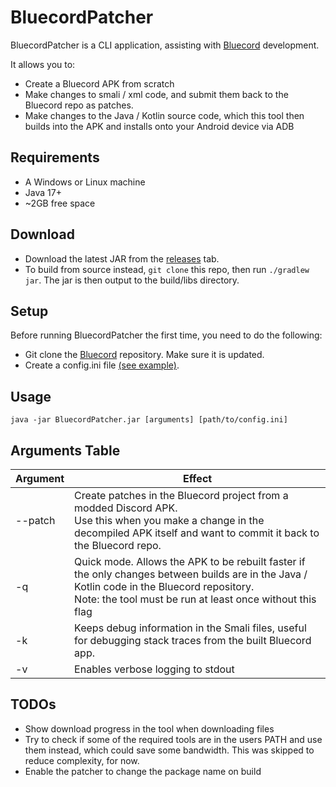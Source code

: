 # BluecordPatcher
BluecordPatcher is a CLI application, assisting with [Bluecord](https://github.com/bluemods/Bluecord) development.

It allows you to:
- Create a Bluecord APK from scratch
- Make changes to smali / xml code, and submit them back to the Bluecord repo as patches.
- Make changes to the Java / Kotlin source code, which this tool then builds into the APK and installs onto your Android device via ADB

## Requirements
- A Windows or Linux machine
- Java 17+
- ~2GB free space

## Download
- Download the latest JAR from the [releases](https://github.com/bluemods/BluecordPatcher/releases) tab.
- To build from source instead, ```git clone``` this repo, then run ```./gradlew jar```. The jar is then output to the build/libs directory.

## Setup
Before running BluecordPatcher the first time, you need to do the following:
- Git clone the [Bluecord](https://github.com/bluemods/Bluecord) repository. Make sure it is updated.
- Create a config.ini file [(see example)](/examples/config.ini).

## Usage
``` java -jar BluecordPatcher.jar [arguments] [path/to/config.ini] ```

## Arguments Table
| Argument | Effect                                                                                                                                                                                                     |
|----------|------------------------------------------------------------------------------------------------------------------------------------------------------------------------------------------------------------|
| --patch  | Create patches in the Bluecord project from a modded Discord APK.<br>Use this when you make a change in the decompiled APK itself and want to commit it back to the Bluecord repo.                         |
| -q       | Quick mode. Allows the APK to be rebuilt faster if the only changes between builds are in the Java / Kotlin code in the Bluecord repository.<br>Note: the tool must be run at least once without this flag |
| -k       | Keeps debug information in the Smali files, useful for debugging stack traces from the built Bluecord app.                                                                                                 |
| -v       | Enables verbose logging to stdout                                                                                                                                                                          |

## TODOs
- Show download progress in the tool when downloading files
- Try to check if some of the required tools are in the users PATH and use them instead, which could save some bandwidth. This was skipped to reduce complexity, for now.
- Enable the patcher to change the package name on build

